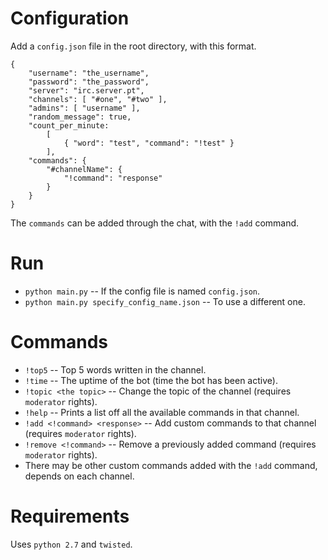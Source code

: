 Configuration
=============


Add a `config.json` file in the root directory, with this format.

    {
        "username": "the_username",
        "password": "the_password",
        "server": "irc.server.pt",
        "channels": [ "#one", "#two" ],
        "admins": [ "username" ],
        "random_message": true,
        "count_per_minute:
            [
                { "word": "test", "command": "!test" }
            ],
        "commands": {
            "#channelName": {
                "!command": "response"
            }
        }
    }
    
The `commands` can be added through the chat, with the `!add` command.
    
    
Run
===
   
    
- `python main.py` -- If the config file is named `config.json`. 
- `python main.py specify_config_name.json` -- To use a different one.
   
    
Commands
========


- `!top5` -- Top 5 words written in the channel. 
- `!time` -- The uptime of the bot (time the bot has been active).
- `!topic <the topic>` -- Change the topic of the channel (requires `moderator` rights).
- `!help` -- Prints a list off all the available commands in that channel.
- `!add <!command> <response>` -- Add custom commands to that channel (requires `moderator` rights).
- `!remove <!command>` -- Remove a previously added command (requires `moderator` rights).
- There may be other custom commands added with the `!add` command, depends on each channel.
      
    
Requirements
============


Uses `python 2.7` and `twisted`.